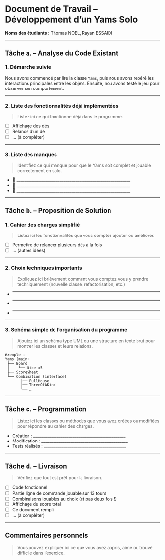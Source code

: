 # Document de Travail – Développement d’un Yams Solo

**Noms des étudiants :** Thomas NOEL, Rayan ESSAIDI

---

## Tâche a. – Analyse du Code Existant

### 1. Démarche suivie  

Nous avons commencé par lire la classe `Yams`, puis nous avons repéré les interactions principales entre les objets. Ensuite, nou avons testé le jeu pour observer son comportement.

---

### 2. Liste des fonctionnalités déjà implémentées

> Listez ici ce qui fonctionne déjà dans le programme.

- [ ] Affichage des dés  
- [ ] Relance d’un dé  
- [ ] … (à compléter)

---

### 3. Liste des manques

> Identifiez ce qui manque pour que le Yams soit complet et jouable correctement en solo.

- 🔲 __________________________________________________________  
- 🔲 __________________________________________________________  
- 🔲 __________________________________________________________  

---

## Tâche b. – Proposition de Solution

### 1. Cahier des charges simplifié

> Listez ici les fonctionnalités que vous comptez ajouter ou améliorer.
 
- [ ] Permettre de relancer plusieurs dés à la fois  
- [ ] … (autres idées)

---

### 2. Choix techniques importants

> Expliquez ici brièvement comment vous comptez vous y prendre techniquement (nouvelle classe, refactorisation, etc.)

- __________________________________________________________  
- __________________________________________________________  
- __________________________________________________________  

---

### 3. Schéma simple de l’organisation du programme

> Ajoutez ici un schéma type UML ou une structure en texte brut pour montrer les classes et leurs relations.

```
Exemple :
Yams (main)
 ├── Board
 │    └── Dice x5
 ├── ScoreSheet
 └── Combination (interface)
       ├── FullHouse
       ├── ThreeOfAKind
       └── …
```

---

## Tâche c. – Programmation

> Listez ici les classes ou méthodes que vous avez créées ou modifiées pour répondre au cahier des charges.

- Création : _______________________________________________  
- Modification : ____________________________________________  
- Tests réalisés : __________________________________________  

---

## Tâche d. – Livraison

> Vérifiez que tout est prêt pour la livraison.

- [ ] Code fonctionnel  
- [ ] Partie ligne de commande jouable sur 13 tours  
- [ ] Combinaisons jouables au choix (et pas deux fois !)  
- [ ] Affichage du score total  
- [ ] Ce document rempli  
- [ ] … (à compléter)
---

## Commentaires personnels 

> Vous pouvez expliquer ici ce que vous avez appris, aimé ou trouvé difficile dans l’exercice.
